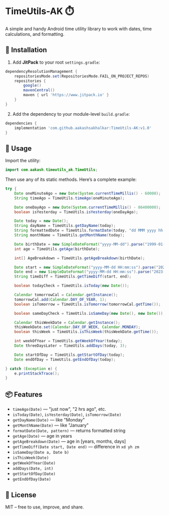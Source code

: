 # TimeUtils-AK ⏱️

A simple and handy Android time utility library to work with dates, time calculations, and formatting.

## 🔧 Installation

1. Add **JitPack** to your root `settings.gradle`:

```groovy
dependencyResolutionManagement {
    repositoriesMode.set(RepositoriesMode.FAIL_ON_PROJECT_REPOS)
    repositories {
        google()
        mavenCentral()
        maven { url 'https://www.jitpack.io' }
    }
}
```

2. Add the dependency to your module-level `build.gradle`:

```groovy
dependencies {
    implementation 'com.github.aakashsakhalkar:TimeUtils-AK:v1.0'
}
```

## 🚀 Usage

Import the utility:

```java
import com.aakash.timeutils_ak.TimeUtils;
```

Then use any of its static methods. Here’s a complete example:

```java
try {
    Date oneMinuteAgo = new Date(System.currentTimeMillis() - 60000);
    String timeAgo = TimeUtils.timeAgo(oneMinuteAgo);

    Date oneDayAgo = new Date(System.currentTimeMillis() - 86400000);
    boolean isYesterday = TimeUtils.isYesterday(oneDayAgo);

    Date today = new Date();
    String dayName = TimeUtils.getDayName(today);
    String formattedDate = TimeUtils.formatDate(today, "dd MMM yyyy hh:mm:ss");
    String monthName = TimeUtils.getMonthName(today);

    Date birthDate = new SimpleDateFormat("yyyy-MM-dd").parse("1999-01-01");
    int age = TimeUtils.getAge(birthDate);

    int[] AgeBreakdown = TimeUtils.getAgeBreakdown(birthDate);

    Date start = new SimpleDateFormat("yyyy-MM-dd HH:mm:ss").parse("2023-01-01 08:00:00");
    Date end = new SimpleDateFormat("yyyy-MM-dd HH:mm:ss").parse("2023-01-03 10:30:00");
    String timeDiff = TimeUtils.getTimeDiff(start, end);

    boolean todayCheck = TimeUtils.isToday(new Date());

    Calendar tomorrowCal = Calendar.getInstance();
    tomorrowCal.add(Calendar.DAY_OF_YEAR, 1);
    boolean isTomorrow = TimeUtils.isTomorrow(tomorrowCal.getTime());

    boolean sameDayCheck = TimeUtils.isSameDay(new Date(), new Date());

    Calendar thisWeekDate = Calendar.getInstance();
    thisWeekDate.set(Calendar.DAY_OF_WEEK, Calendar.MONDAY);
    boolean thisWeek = TimeUtils.isThisWeek(thisWeekDate.getTime());

    int weekOfYear = TimeUtils.getWeekOfYear(today);
    Date threeDaysLater = TimeUtils.addDays(today, 3);

    Date startOfDay = TimeUtils.getStartOfDay(today);
    Date endOfDay = TimeUtils.getEndOfDay(today);

} catch (Exception e) {
    e.printStackTrace();
}
```

## 📦 Features

- `timeAgo(Date)` — "just now", "2 hrs ago", etc.
- `isToday(Date)`, `isYesterday(Date)`, `isTomorrow(Date)`
- `getDayName(Date)` — like "Monday"
- `getMonthName(Date)` — like "January"
- `formatDate(Date, pattern)` — returns formatted string
- `getAge(Date)` — age in years
- `getAgeBreakdown(Date)` — age in [years, months, days]
- `getTimeDiff(Date start, Date end)` — difference in `xd yh zm`
- `isSameDay(Date a, Date b)`
- `isThisWeek(Date)`
- `getWeekOfYear(Date)`
- `addDays(Date, int)`
- `getStartOfDay(Date)`
- `getEndOfDay(Date)`

## 📌 License

MIT – free to use, improve, and share.
